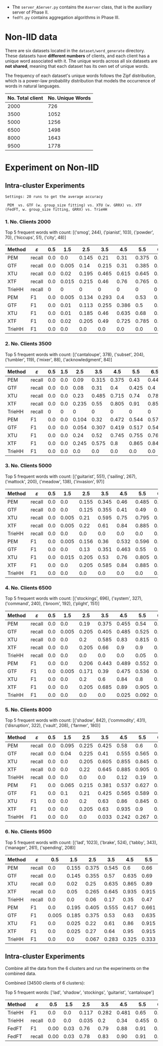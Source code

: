 - The `server_AServer.py` contains the `Aserver` class, that is the auxiliary server of Phase II. 
- `fedft.py` contains aggregation algorithms in Phase III.



# Non-IID data

There are six datasets located in the `dataset/word_generate` directory. These datasets have **different numbers** of clients, and each client has a unique word associated with it. The unique words across all six datasets are **not shared**, meaning that each dataset has its own set of unique words.

The frequency of each dataset's unique words follows the Zipf distribution, which is a power-law probability distribution that models the occurrence of words in natural languages.

|No. Total client| No. Unique Words|
|----|----|
|2000| 726|
|3500| 1052|
|5000| 1256|
|6500| 1498|
|8000| 1643|
|9500| 1778|


# Experiment on Non-IID

## Intra-cluster Experiments
```
Settings: 20 runs to get the average accuracy
 
 PEM  vs. GTF (w. group_size fitting) vs. XTU (w. GRRX) vs. XTF (FedFT, w. group_size fitting, GRRX) vs. TrieHH

```
### 1. No. Clients 2000
Top 5 frequent words with count: [('smog', 244), ('pianist', 103), ('powder', 70), ('hiccups', 51), ('city', 48)]

| Method | $\varepsilon$ | 0.5 | 1.5 | 2.5 | 3.5 | 4.5 | 5.5 | 6.5 | 7.5 | 8.5 | 9.5 |
| --- | --- | --- | --- | --- | --- | --- | --- | --- | --- | --- | --- |
| PEM | recall | 0.0 | 0.0 | 0.145 | 0.21 | 0.31 | 0.375 | 0.405 | 0.45 | 0.36 | 0.415 |
| GTF | recall | 0.0 | 0.005 | 0.14 | 0.215 | 0.31 | 0.385 | 0.405 | 0.455 | 0.455 | 0.435 |
| XTU | recall | 0.0 | 0.02 | 0.195 | 0.465 | 0.615 | 0.645 | 0.655 | 0.685 | 0.65 | 0.675 |
| XTF | recall | 0.0 | 0.015 | 0.215 | 0.46 | 0.76 | 0.765 | 0.81 | 0.775 | 0.8 | 0.79 |
| TrieHH |recall|  0 | 0 | 0 | 0 | 0 | 0 | 0 | 0 | 0 | 0 | 
| PEM |  F1  |0.0|0.005|0.134|0.293|0.4|0.53|0.548|0.586|0.515|0.563|
| GTF |  F1  | 0.0|0.01|0.113|0.255|0.386|0.5|0.552|0.569|0.604|0.589|
| XTU |  F1  |0.0|0.01|0.185|0.46|0.635|0.68|0.655|0.685|0.645|0.675|
| XTF |  F1  |0.0|0.02|0.205|0.49|0.725|0.785|0.8|0.775|0.795|0.785|
|TrieHH|  F1 |0.0|0.0|0.0|0.0|0.0|0.0|0.0|0.0|0.0|0.0|
### 2. No. Clients 3500

Top 5 frequent words with count: [('cantaloupe', 378), ('subset', 204), ('tumbler', 119), ('mixer', 88), ('acknowledgment', 84)]

| Method | $\varepsilon$ | 0.5 | 1.5 | 2.5 | 3.5 | 4.5 | 5.5 | 6.5 | 7.5 | 8.5 | 9.5 |
| --- | --- | --- | --- | --- | --- | --- | --- | --- | --- | --- | --- |
| PEM | recall | 0.0 | 0.0 | 0.09 | 0.315 | 0.375 | 0.43 | 0.445 | 0.405 | 0.445 | 0.45 |
| GTF | recall | 0.0 | 0.0 | 0.08 | 0.31 | 0.4 | 0.425 | 0.4 | 0.43 | 0.44 | 0.415 |
| XTU | recall | 0.0 | 0.0 | 0.23 | 0.485 | 0.715 | 0.74 | 0.785 | 0.755 | 0.72 | 0.745 |
| XTF | recall | 0.0 | 0.0 | 0.235 | 0.55 | 0.805 | 0.91 | 0.855 | 0.82 | 0.845 | 0.83 |
| TrieHH |recall|  0 | 0 | 0 | 0 | 0 | 0 | 0 | 0 | 0 | 0 |
| PEM |  F1  |0.0|0.0|0.104|0.32|0.472|0.544|0.575|0.562|0.613|0.609|
| GTF |  F1  |0.0|0.0|0.054|0.307|0.419|0.517|0.547|0.584|0.596|0.579|
| XTU |  F1  |0.0|0.0|0.24|0.52|0.745|0.755|0.765|0.755|0.73|0.75|
| XTF |  F1  |0.0|0.0|0.245|0.575|0.8|0.865|0.845|0.825|0.835|0.83|
|TrieHH|  F1 |0.0|0.0|0.0|0.0|0.0|0.0|0.0|0.0|0.0|0.0|

### 3. No. Clients 5000
Top 5 frequent words with count: [('guitarist', 551), ('sailing', 267), ('mattock', 200), ('meadow', 138), ('invasion', 97)]

| Method | $\varepsilon$ | 0.5 | 1.5 | 2.5 | 3.5 | 4.5 | 5.5 | 6.5 | 7.5 | 8.5 | 9.5 |
| --- | --- | --- | --- | --- | --- | --- | --- | --- | --- | --- | --- |
| PEM | recall | 0.0 | 0.0 | 0.155 | 0.345 | 0.46 | 0.485 | 0.535 | 0.51 | 0.525 | 0.505 |
| GTF | recall | 0.0 | 0.0 | 0.125 | 0.355 | 0.41 | 0.49 | 0.535 | 0.54 | 0.51 | 0.52 |
| XTU | recall | 0.0 | 0.005 | 0.21 | 0.595 | 0.75 | 0.795 | 0.775 | 0.805 | 0.785 | 0.815 |
| XTF | recall | 0.0 | 0.005 | 0.22 | 0.61 | 0.84 | 0.885 | 0.82 | 0.86 | 0.825 | 0.86 |
| TrieHH |recall|0.0|0.0|0.0|0.0|0.0|0.0|0.0|0.04|0.13|0.19|
| PEM |  F1  |0.0|0.005|0.156|0.36|0.532|0.596|0.671|0.647|0.669|0.639|
| GTF |  F1  |0.0|0.0|0.13|0.351|0.463|0.55|0.619|0.662|0.652|0.659|
| XTU |  F1  |0.0|0.015|0.205|0.53|0.76|0.805|0.795|0.81|0.78|0.815|
| XTF |  F1  |0.0|0.0|0.205|0.585|0.84|0.885|0.805|0.875|0.825|0.86|
|TrieHH|  F1 |0.0|0.0|0.0|0.0|0.0|0.0|0.033|0.125|0.217|0.258|

### 4. No. Clients 6500
Top 5 frequent words with count: [('stockings', 696), ('system', 327), ('command', 240), ('broom', 192), ('plight', 151)]

| Method | $\varepsilon$ | 0.5 | 1.5 | 2.5 | 3.5 | 4.5 | 5.5 | 6.5 | 7.5 | 8.5 | 9.5 |
| --- | --- | --- | --- | --- | --- | --- | --- | --- | --- | --- | --- |
| PEM | recall | 0.0 | 0.0 | 0.19 | 0.375 | 0.455 | 0.54 | 0.545 | 0.515 | 0.535 | 0.525 |
| GTF | recall | 0.0 | 0.005 | 0.205 | 0.405 | 0.485 | 0.525 | 0.51 | 0.525 | 0.545 | 0.51 |
| XTU | recall | 0.0 | 0.0 | 0.2 | 0.585 | 0.83 | 0.815 | 0.855 | 0.84 | 0.835 | 0.9 |
| XTF | recall | 0.0 | 0.0 | 0.205 | 0.66 | 0.9 | 0.9 | 0.93 | 0.915 | 0.87 | 0.865 |
|TrieHH |recall| 0.0|0.0|0.0|0.0|0.0|0.05|0.14|0.19|0.2|0.21|
| PEM |  F1  |0.0|0.0|0.206|0.443|0.489|0.552|0.614|0.61|0.598|0.592|
| GTF |  F1  |0.0|0.005|0.171|0.39|0.475|0.536|0.56|0.575|0.585|0.562|
| XTU |  F1  |0.0|0.0|0.2|0.6|0.84|0.8|0.865|0.835|0.85|0.9|
| XTF |  F1  |0.0|0.0|0.205|0.685|0.89|0.905|0.92|0.915|0.88|0.865|
|TrieHH|  F1 |0.0|0.0|0.0|0.0|0.025|0.092|0.258|0.283|0.298|0.339|


### 5. No. Clients 8000
Top 5 frequent words with count: [('shadow', 842), ('commodity', 431), ('disruption', 322), ('vault', 208), ('farmer', 180)]

| Method | $\varepsilon$ | 0.5 | 1.5 | 2.5 | 3.5 | 4.5 | 5.5 | 6.5 | 7.5 | 8.5 | 9.5 |
| --- | --- | --- | --- | --- | --- | --- | --- | --- | --- | --- | --- |
| PEM | recall | 0.0 | 0.095 | 0.225 | 0.425 | 0.58 | 0.6 | 0.59 | 0.595 | 0.63 | 0.605 |
| GTF | recall | 0.0 | 0.04 | 0.225 | 0.41 | 0.555 | 0.565 | 0.585 | 0.585 | 0.605 | 0.605 |
| XTU | recall | 0.0 | 0.0 | 0.205 | 0.605 | 0.855 | 0.845 | 0.87 | 0.815 | 0.83 | 0.84 |
| XTF | recall | 0.0 | 0.0 | 0.22 | 0.645 | 0.885 | 0.905 | 0.93 | 0.935 | 0.89 | 0.92 |
|TrieHH|recall| 0.0|0.0|0.0|0.0|0.12|0.19|0.18|0.2|0.24|0.23|
| PEM |  F1  |0.0|0.065|0.215|0.381|0.537|0.627|0.665|0.727|0.735|0.728|
| GTF |  F1  |0.0|0.1|0.21|0.425|0.565|0.589|0.641|0.692|0.714|0.719|
| XTU |  F1  |0.0|0.0|0.2|0.63|0.86|0.845|0.86|0.815|0.83|0.85|
| XTF |  F1  |0.0|0.0|0.205|0.63|0.935|0.9|0.925|0.935|0.89|0.915|
|TrieHH|  F1 |0.0|0.0|0.0|0.033|0.242|0.267|0.325|0.345|0.345|0.357|


### 6. No. Clients 9500
Top 5 frequent words with count: [('lad', 1023), ('brake', 524), ('tabby', 343), ('manager', 261), ('spending', 208)]

| Method | $\varepsilon$ | 0.5 | 1.5 | 2.5 | 3.5 | 4.5 | 5.5 | 6.5 | 7.5 | 8.5 | 9.5 |
| --- | --- | --- | --- | --- | --- | --- | --- | --- | --- | --- | --- |
| PEM | recall | 0.0 | 0.155 | 0.375 | 0.545 | 0.6 | 0.66 | 0.655 | 0.645 | 0.65 | 0.645 |
| GTF | recall | 0.0 | 0.145 | 0.355 | 0.57 | 0.635 | 0.69 | 0.665 | 0.68 | 0.655 | 0.67 |
| XTU | recall | 0.0 | 0.02 | 0.25 | 0.635 | 0.865 | 0.89 | 0.865 | 0.88 | 0.85 | 0.83 |
| XTF | recall | 0.0 | 0.05 | 0.265 | 0.645 | 0.935 | 0.915 | 0.88 | 0.885 | 0.915 | 0.92 |
|TrieHH |recall| 0.0|0.0|0.06|0.17|0.35|0.47|0.61|0.8|0.88|0.91|
| PEM |  F1  |0.0|0.195|0.405|0.555|0.617|0.661|0.677|0.653|0.669|0.658|
| GTF |  F1  |0.005|0.185|0.375|0.53|0.63|0.635|0.673|0.68|0.676|0.686|
| XTU |  F1  |0.0|0.025|0.22|0.61|0.86|0.915|0.875|0.865|0.845|0.83|
| XTF |  F1  |0.0|0.025|0.27|0.64|0.95|0.915|0.88|0.89|0.92|0.92|
|TrieHH|  F1 |0.0|0.0|0.067|0.283|0.325|0.333|0.387|0.44|0.47|0.51|


## Intra-cluster Experiments

Combine all the data from the 6 clusters and run the experiments on the combined data. 

Combined (34500 clients of 6 clusters): 
<!-- Top 5 frequent words : [('lad', cluster 6), ('shadow', cluster 5), ('stockings', cluster 4), ('guitarist', cluster 3), ('brake', cluster 6)]

|Method|$\varepsilon$| 0.5| 1.5| 2.5| 3.5| 4.5| 5.5| 6.5| 7.5| 8.5| 9.5|
|----|----|----|----|----|----|----|----|----|----|----|----|
|TrieHH|F1|0.0|0.0|0.1|0.36|0.488|0.677|0.763|0.866|0.875|0.942|
|TrieHH|recall| 0.0|0.0|0.06|0.17|0.35|0.47|0.61|0.8|0.88|0.91|

------- -->

Top 5 frequent words: ['lad', 'shadow', 'stockings', 'guitarist', 'cantaloupe']

|Method|$\varepsilon$| 0.5| 1.5| 2.5| 3.5| 4.5| 5.5| 6.5| 7.5| 8.5| 9.5|
|----|----|----|----|----|----|----|----|----|----|----|----|
|TrieHH|F1|0.0|0.0|0.117|0.282|0.481|0.65|0.692|0.722|0.761|0.772|
|TrieHH|recall|0.0|0.0|0.035|0.2|0.34|0.455|0.56|0.655|0.72|0.76|
|FedFT|F1|0.00|0.03|0.76|0.79|0.88|0.91|0.93|0.92|0.92|0.96|
|FedFT|recall|0.00|0.03|0.78|0.83|0.90|0.91|0.88|0.93|0.90|0.92|


